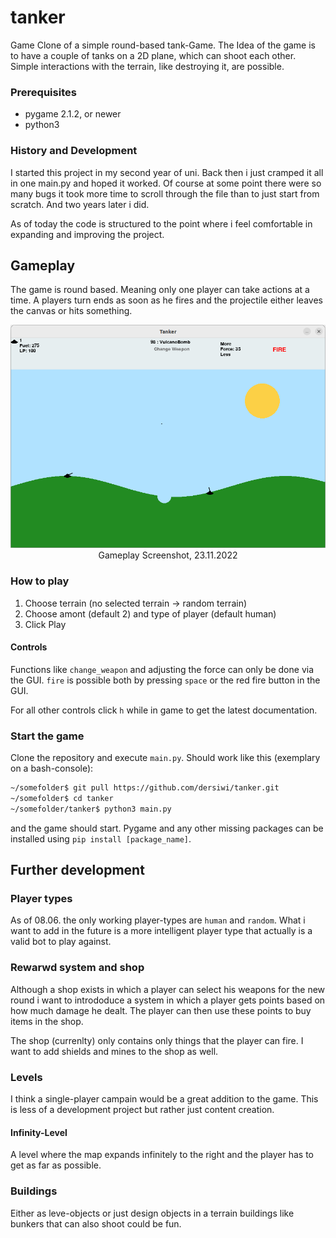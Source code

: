 # tanker
Game Clone of a simple round-based tank-Game. The Idea of the game is to have a couple of tanks on a 2D plane, which can shoot each other. 
Simple interactions with the terrain, like destroying it, are possible.

### Prerequisites 
* pygame 2.1.2, or newer
* python3


### History and Development 
I started this project in my second year of uni. Back then i just cramped it all in one main.py and hoped it worked. Of course at some point 
there were so many bugs it took more time to scroll through the file than to just start from scratch. And two years later i did.

As of today the code is structured to the point where i feel comfortable in expanding and improving the project.

## Gameplay
The game is round based. Meaning only one player can take actions at a time. A players turn ends as soon as he fires and the projectile either 
leaves the canvas or hits something.

<p align="center">
    <img width="600" src="https://github.com/dersiwi/tanker/blob/main/images/gameDemo-23112022-2.png" alt="Gameplay Screenshot, 23.11.2022">
    <br>
    Gameplay Screenshot, 23.11.2022
</p>

### How to play
1. Choose terrain (no selected terrain -> random terrain)
2. Choose amont (default 2) and type of player (default human)
3. Click Play

#### Controls 
Functions like `change_weapon` and adjusting the force can only be done via the GUI. `fire` is possible both by pressing `space` or the red fire button in the GUI.

For all other controls click `h` while in game to get the latest documentation.


### Start the game
Clone the repository and execute `main.py`. Should work like this (exemplary on a bash-console):
```sh
~/somefolder$ git pull https://github.com/dersiwi/tanker.git
~/somefolder$ cd tanker
~/somefolder/tanker$ python3 main.py
```
and the game should start. Pygame and any other missing packages can be installed using `pip install [package_name]`.

## Further development

### Player types
As of 08.06. the only working player-types are `human` and `random`. What i want to add in the future is a more intelligent player type that actually is a valid bot to play against.

### Rewarwd system and shop
Although a shop exists in which a player can select his weapons for the new round i want to intrododuce a system in which a player gets points based on how much damage he dealt. The player can then use these points to buy items in the shop.

The shop (currenlty) only contains only things that the player can fire. I want to add shields and mines to the shop as well.


### Levels

I think a single-player campain would be a great addition to the game. This is less of a development project but rather just content creation.

#### Infinity-Level
A level where the map expands infinitely to the right and the player has to get as far as possible.

### Buildings
Either as leve-objects or just design objects in a terrain buildings like bunkers that can also shoot could be fun.


